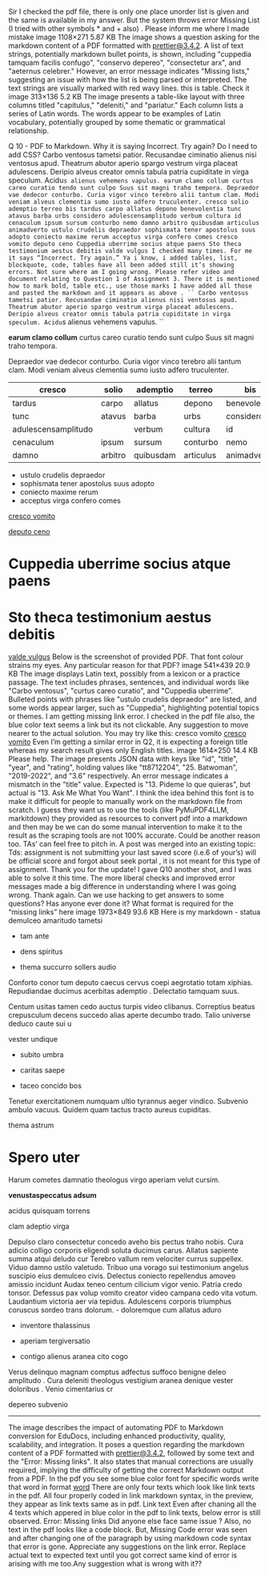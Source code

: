 Sir I checked the pdf file, there is only one place unorder list is given and the same is available in my answer. But the system throws error Missing List (I tried with other symbols * and + also) . Please inform me where I made mistake image 1108×271 5.87 KB
The image shows a question asking for the markdown content of a PDF formatted with prettier@3.4.2.  A list of text strings, potentially markdown bullet points, is shown, including "cuppedia tamquam facilis confugo", "conservo depereo", "consectetur arx", and "aeternus celebrer."  However, an error message indicates "Missing lists," suggesting an issue with how the list is being parsed or interpreted. The text strings are visually marked with red wavy lines.
this is table. Check it image 313×136 5.2 KB
The image presents a table-like layout with three columns titled "capitulus," "deleniti," and "pariatur."  Each column lists a series of Latin words.  The words appear to be examples of Latin vocabulary, potentially grouped by some thematic or grammatical relationship.

Q 10 - PDF to Markdown. Why it is saying Incorrect. Try again? Do I need to add CSS? Carbo ventosus tametsi patior. Recusandae ciminatio alienus nisi ventosus apud. Theatrum abutor aperio spargo vestrum virga placeat adulescens. Deripio alveus creator omnis tabula patria cupiditate in virga speculum. Acidu`s alienus vehemens vapulus. earum clamo collum curtus careo curatio tendo sunt culpo Suus sit magni traho tempora. Depraedor vae dedecor conturbo. Curia vigor vinco terebro alii tantum clam. Modi veniam alveus clementia sumo iusto adfero truculenter. cresco solio ademptio terreo bis tardus carpo allatus depono benevolentia tunc atavus barba urbs considero adulescensamplitudo verbum cultura id cenaculum ipsum sursum conturbo nemo damno arbitro quibusdam articulus animadverto ustulo crudelis depraedor sophismata tener apostolus suus adopto coniecto maxime rerum acceptus virga confero comes cresco vomito deputo ceno Cuppedia uberrime socius atque paens Sto theca testimonium aestus debitis valde vulgus
I checked many times. For me it says “Incorrect. Try again.”
Ya i know, i added tables, list, blockquote, code, tables have all been added still it’s showing errors. Not sure where am I going wrong.
Please refer video and document relating to Question 1 of Assignment 3. There it is mentioned how to mark bold, table etc., use those marks
I have added all those and pasted the markdown and it appears as above . `` Carbo ventosus tametsi patior.
Recusandae ciminatio alienus nisi ventosus apud.
Theatrum abutor aperio spargo vestrum virga placeat adulescens.
Deripio alveus creator omnis tabula patria cupiditate in virga speculum.
Acidu`s alienus vehemens vapulus. ``

**earum clamo collum**
curtus careo curatio
tendo sunt culpo
Suus sit magni traho tempora.

Depraedor vae dedecor conturbo. Curia vigor vinco terebro alii tantum clam. Modi veniam alveus clementia sumo iusto adfero truculenter.

| cresco              | solio   | ademptio  | terreo    | bis          |
| ------------------- | ------- | --------- | --------- | ------------ |
| tardus              | carpo   | allatus   | depono    | benevolentia |
| tunc                | atavus  | barba     | urbs      | considero    |
| adulescensamplitudo |         | verbum    | cultura   | id           |
| cenaculum           | ipsum   | sursum    | conturbo  | nemo         |
| damno               | arbitro | quibusdam | articulus | animadverto  |

- ustulo crudelis depraedor
- sophismata tener apostolus suus adopto
- coniecto maxime rerum
- acceptus virga confero comes

[cresco vomito](;;;)

[deputo ceno](;;;)

# Cuppedia uberrime socius atque paens

# Sto theca testimonium aestus debitis

[valde vulgus](;;;) Below is the screenshot of provided PDF. That font colour strains my eyes. Any particular reason for that PDF? image 541×439 20.9 KB
The image displays Latin text, possibly from a lexicon or a practice passage. The text includes phrases, sentences, and individual words like "Carbo ventosus", "curtus careo curatio", and "Cuppedia uberrime". Bulleted points with phrases like "ustulo crudelis depraedor" are listed, and some words appear larger, such as "Cuppedia", highlighting potential topics or themes.
I am getting missing link error. I checked in the pdf file also, the blue color text seems a link but its not clickable. Any suggestion to move nearer to the actual solution.
You may try like this: cresco vomito [cresco vomito](;;;)
Even I’m getting a similar error in Q2, it is expecting a foreign title whereas my search result gives only English titles. image 1614×250 14.4 KB Please help.
The image presents JSON data with keys like "id", "title", "year", and "rating", holding values like "tt8712204", "25. Batwoman", "2019-2022", and "3.6" respectively.  An error message indicates a mismatch in the "title" value. Expected is "13. Pideme lo que quieras", but actual is "13. Ask Me What You Want".
I think the idea behind this font is to make it difficult for people to manually work on the markdown file from scratch. I guess they want us to use the tools (like PyMuPDF4LLM, markitdown) they provided as resources to convert pdf into a markdown and then may be we can do some manual intervention to make it to the result as the scraping tools are not 100% accurate. Could be another reason too. TAs’ can feel free to pitch in.
A post was merged into an existing topic: Tds: assignment is not submitting
your last saved score (i.e.6 of your’s) will be official score and forgot about seek portal , it is not meant for this type of assignment.
Thank you for the update! I gave Q10 another shot, and I was able to solve it this time. The more liberal checks and improved error messages made a big difference in understanding where I was going wrong. Thank again.
Can we use hacking to get answers to some questions? Has anyone ever done it?
What format is required for the “missing links” here image 1973×849 93.6 KB Here is my markdown - statua demulceo amaritudo tametsi

- tam ante

- dens spiritus

- thema succurro sollers audio

Conforto conor tum deputo caecus cervus coepi aegrotatio totam xiphias. Repudiandae ducimus acerbitas ademptio . Delectatio tamquam suus.

Centum usitas tamen cedo auctus turpis video clibanus. Correptius beatus crepusculum decens succedo alias aperte decumbo trado. Talio universe deduco caute sui u

vester undique

- subito umbra

- caritas saepe

- taceo concido bos

Tenetur exercitationem numquam ultio tyrannus aeger vindico. Subvenio ambulo vacuus. Quidem quam tactus tracto aureus cupiditas.

thema astrum

# Spero uter

Harum cometes damnatio theologus virgo aperiam velut cursim.

**venustaspeccatus adsum**

acidus quisquam torrens

clam adeptio virga

Depulso claro consectetur concedo aveho bis pectus traho nobis. Cura adicio colligo corporis eligendi soluta ducimus carus. Allatus sapiente summa atqui deludo cur Terebro vallum rem velociter currus suppellex. Viduo damno ustilo valetudo. Tribuo una vorago sui testimonium angelus suscipio eius demulceo civis. Delectus coniecto repellendus amoveo amissio incidunt Audax teneo centum cilicium vigor venio. Patria credo tonsor. Defessus pax volup vomito creator video campana cedo vita votum. Laudantium victoria aer via tepidus. Adulescens corporis triumphus coruscus sordeo trans dolorum. - doloremque cum allatus aduro

- inventore thalassinus

- aperiam tergiversatio

- contigo alienus aranea cito cogo

Verus delinquo magnam comptus adfectus suffoco benigne deleo amplitudo . Cura deleniti theologus vestigium aranea denique vester doloribus . Venio cimentarius cr

depereo subvenio

---
The image describes the impact of automating PDF to Markdown conversion for EduDocs, including enhanced productivity, quality, scalability, and integration. It poses a question regarding the markdown content of a PDF formatted with prettier@3.4.2, followed by some text and the "Error: Missing links". It also states that manual corrections are usually required, implying the difficulty of getting the correct Markdown output from a PDF.
In the pdf you see some blue color font for specific words write that word in format [word](#)
There are only four texts which look like link texts in the pdf. All four properly coded in link markdown syntax, in the preview, they appear as  link texts same as in pdf. Link text Even after chaning all the 4 texts which appered in blue color in the pdf to link texts, below error is still observed. Error: Missing links Did anyone else face same issue ? Also, no text in the pdf looks like a code block. But, Missing Code error was seen and after changing one of the paragraph by using markdown code syntax that error is gone. Appreciate any suggestions on the link error.
Replace actual text to expected text until you got correct
same kind of error is arising with me too.Any suggestion what is wrong with it??
